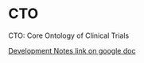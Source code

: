 # CTO
CTO: Core Ontology of Clinical Trials

[Development Notes link on google doc](https://docs.google.com/document/d/1VnmFhqFwfH3qcShiZUTO9ALF-3JKCs2oa3MQ2LotH6U/edit?target=_blank)

